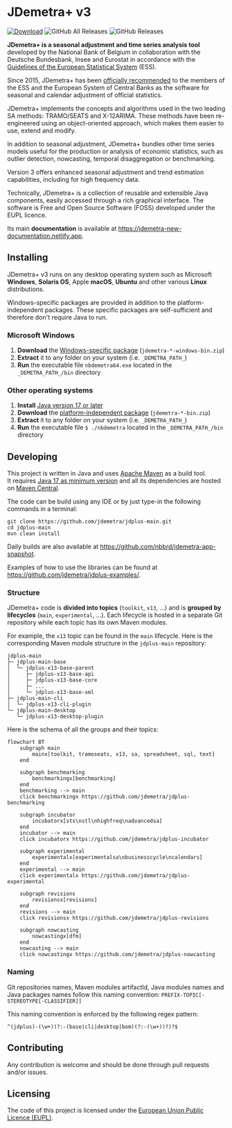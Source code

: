 # JDemetra+ v3

[![Download](https://img.shields.io/github/release/jdemetra/jdplus-main.svg)](https://github.com/jdemetra/jdplus-main/releases/latest)
![GitHub All Releases](https://img.shields.io/github/downloads/jdemetra/jdplus-main/total)
![GitHub Releases](https://img.shields.io/github/downloads/jdemetra/jdplus-main/latest/total)

**JDemetra+ is a seasonal adjustment and time series analysis tool** developed by the National Bank of Belgium in collaboration with the Deutsche Bundesbank, Insee and Eurostat in accordance with the [Guidelines of the European Statistical System](https://ec.europa.eu/eurostat/documents/3859598/6830795/KS-GQ-15-001-EN-N.pdf) (ESS).

Since 2015, JDemetra+ has been [officially recommended](https://ec.europa.eu/eurostat/cros/system/files/Jdemetra_%20release.pdf) to the members of the ESS and the European System of Central Banks as the software for seasonal and calendar adjustment of official statistics.

JDemetra+ implements the concepts and algorithms used in the two leading SA methods: TRAMO/SEATS and X-12ARIMA. These methods have been re-engineered using an object-oriented approach, which makes them easier to use, extend and modify.

In addition to seasonal adjustment, JDemetra+ bundles other time series models useful for the production or analysis of economic statistics, such as outlier detection, nowcasting, temporal disaggregation or benchmarking.

Version 3 offers enhanced seasonal adjustment and trend estimation capabilities, including for high frequency data.

Technically, JDemetra+ is a collection of reusable and extensible Java components, easily accessed through a rich graphical interface. The software is Free and Open Source Software (FOSS) developed under the EUPL licence.

Its main **documentation** is available at https://jdemetra-new-documentation.netlify.app.

## Installing

JDemetra+ v3 runs on any desktop operating system such as Microsoft **Windows**, **Solaris OS**, Apple **macOS**, **Ubuntu** and other various **Linux** distributions.

Windows-specific packages are provided in addition to the platform-independent packages.
These specific packages are self-sufficient and therefore don't require Java to run.

### Microsoft Windows

1. **Download** the [Windows-specific package](https://github.com/jdemetra/jdplus-main/releases) (`jdemetra-*-windows-bin.zip`)
2. **Extract** it to any folder on your system (i.e. `_DEMETRA_PATH_`)
3. **Run** the executable file `nbdemetra64.exe` located in the `_DEMETRA_PATH_/bin` directory

### Other operating systems

1. **Install** [Java version 17 or later](https://whichjdk.com/)
2. **Download** the [platform-independent package](https://github.com/jdemetra/jdplus-main/releases) (`jdemetra-*-bin.zip`)
3. **Extract** it to any folder on your system (i.e. `_DEMETRA_PATH_`)
4. **Run** the executable file `$ ./nbdemetra` located in the `_DEMETRA_PATH_/bin` directory

## Developing

This project is written in Java and uses [Apache Maven](https://maven.apache.org/) as a build tool.  
It requires [Java 17 as minimum version](https://whichjdk.com/) and all its dependencies are hosted on [Maven Central](https://search.maven.org/).

The code can be build using any IDE or by just type-in the following commands in a terminal:
```shell
git clone https://github.com/jdemetra/jdplus-main.git
cd jdplus-main
mvn clean install
```

Daily builds are also available at https://github.com/nbbrd/jdemetra-app-snapshot.

Examples of how to use the libraries can be found at https://github.com/jdemetra/jdplus-examples/.

### Structure

JDemetra+ code is **divided into topics** (`toolkit`, `x13`, ...) and is **grouped by lifecycles** (`main`, `experimental`, ...).
Each lifecycle is hosted in a separate Git repository while each topic has its own Maven modules.

For example, the `x13` topic can be found in the `main` lifecycle.
Here is the corresponding Maven module structure in the `jdplus-main` repository:
```
jdplus-main
├─ jdplus-main-base
│  └─ jdplus-x13-base-parent
│     ├─ jdplus-x13-base-api
│     ├─ jdplus-x13-base-core
│     ├─ ...
│     └─ jdplus-x13-base-xml
├─ jdplus-main-cli
│  └─ jdplus-x13-cli-plugin
└─ jdplus-main-desktop
   └─ jdplus-x13-desktop-plugin
```

Here is the schema of all the groups and their topics: 

```mermaid
flowchart BT 
    subgraph main
        mainx[toolkit, tramoseats, x13, sa, spreadsheet, sql, text]
    end

    subgraph benchmarking
        benchmarkingx[benchmarking]
    end
    benchmarking --> main
    click benchmarkingx https://github.com/jdemetra/jdplus-benchmarking

    subgraph incubator
        incubatorx[sts\nstl\nhighfreq\nadvancedsa]
    end
    incubator --> main
    click incubatorx https://github.com/jdemetra/jdplus-incubator

    subgraph experimental
        experimentalx[experimentalsa\nbusinesscycle\ncalendars]
    end
    experimental --> main
    click experimentalx https://github.com/jdemetra/jdplus-experimental

    subgraph revisions
        revisionsx[revisions]
    end
    revisions --> main
    click revisionsx https://github.com/jdemetra/jdplus-revisions

    subgraph nowcasting
        nowcastingx[dfm]
    end
    nowcasting --> main
    click nowcastingx https://github.com/jdemetra/jdplus-nowcasting
```

### Naming

Git repositories names, Maven modules artifactId, Java modules names and Java packages names follow this naming convention:
`PREFIX-TOPIC[-STEREOTYPE[-CLASSIFIER]]` 

This naming convention is enforced by the following regex pattern:
```regexp
^(jdplus)-(\w+)(?:-(base|cli|desktop|bom)(?:-(\w+))?)?$
```

## Contributing

Any contribution is welcome and should be done through pull requests and/or issues.

## Licensing

The code of this project is licensed under the [European Union Public Licence (EUPL)](https://joinup.ec.europa.eu/page/eupl-text-11-12).
 